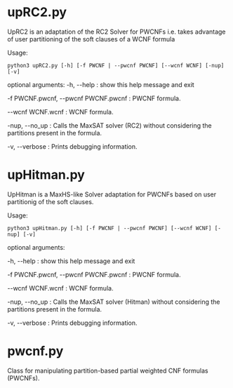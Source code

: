 upRC2.py
============

UpRC2 is an adaptation of the RC2 Solver for PWCNFs i.e. takes advantage of user partitioning of the soft clauses of a WCNF formula

Usage:
```
python3 upRC2.py [-h] [-f PWCNF | --pwcnf PWCNF] [--wcnf WCNF] [-nup]  [-v]
```

optional arguments:
  -h, --help                             : show this help message and exit
  
  -f PWCNF.pwcnf, --pwcnf PWCNF.pwcnf    : PWCNF formula.

  --wcnf WCNF.wcnf                       : WCNF formula.
  
  -nup, --no_up                          : Calls the MaxSAT solver (RC2) without considering the partitions present in the formula.

  -v, --verbose                          : Prints debugging information.


upHitman.py
============

UpHitman is a MaxHS-like Solver adaptation for PWCNFs based on user partitionig of the soft clauses.

Usage: 
```
python3 upHitman.py [-h] [-f PWCNF | --pwcnf PWCNF] [--wcnf WCNF] [-nup] [-v]
```

optional arguments:

  -h, --help                               : show this help message and exit
  
  -f PWCNF.pwcnf, --pwcnf PWCNF.pwcnf      : PWCNF formula.

  --wcnf WCNF.wcnf                         : WCNF formula.  
  
  -nup, --no_up                            : Calls the MaxSAT solver (Hitman) without considering the partitions present in the formula.
  
  -v, --verbose                            : Prints debugging information.


pwcnf.py
============

Class for manipulating partition-based partial weighted CNF formulas (PWCNFs). 
